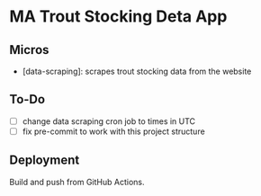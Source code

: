 # MA Trout Stocking Deta App

## Micros

- [data-scraping]: scrapes trout stocking data from the website

## To-Do

- [ ] change data scraping cron job to times in UTC
- [ ] fix pre-commit to work with this project structure

## Deployment

Build and push from GitHub Actions.
